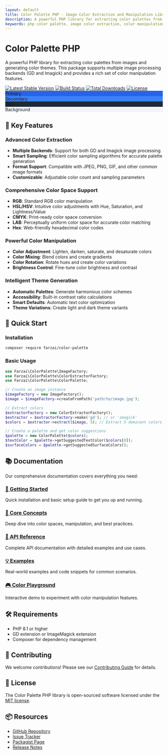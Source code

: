 ```yaml
---
layout: default
title: Color Palette PHP - Image Color Extraction and Manipulation Library
description: A powerful PHP library for extracting color palettes from images, generating color themes, and manipulating colors in multiple color spaces
keywords: php color palette, image color extraction, color manipulation, color themes
---
```


# Color Palette PHP

A powerful PHP library for extracting color palettes from images and generating color themes. This package supports multiple image processing backends (GD and Imagick) and provides a rich set of color manipulation features.

<div class="badges">
  <a href="https://packagist.org/packages/farzai/color-palette"><img src="https://img.shields.io/packagist/v/farzai/color-palette.svg" alt="Latest Stable Version"></a>
  <a href="https://github.com/parsilver/color-palette-php/actions"><img src="https://github.com/parsilver/color-palette-php/workflows/tests/badge.svg" alt="Build Status"></a>
  <a href="https://packagist.org/packages/farzai/color-palette"><img src="https://img.shields.io/packagist/dt/farzai/color-palette.svg" alt="Total Downloads"></a>
  <a href="https://github.com/parsilver/color-palette-php/blob/main/LICENSE.md"><img src="https://img.shields.io/packagist/l/farzai/color-palette.svg" alt="License"></a>
</div>

<div class="color-example">
    <div class="color-swatch" style="background: #2563eb">Primary</div>
    <div class="color-swatch" style="background: #3b82f6">Secondary</div>
    <div class="color-swatch" style="background: #1f2937">Text</div>
    <div class="color-swatch" style="background: #f3f4f6; color: #1f2937">Background</div>
</div>

## 🎨 Key Features

### Advanced Color Extraction
- **Multiple Backends**: Support for both GD and Imagick image processing
- **Smart Sampling**: Efficient color sampling algorithms for accurate palette generation
- **Format Support**: Compatible with JPEG, PNG, GIF, and other common image formats
- **Customizable**: Adjustable color count and sampling parameters

### Comprehensive Color Space Support
- **RGB**: Standard RGB color manipulation
- **HSL/HSV**: Intuitive color adjustments with Hue, Saturation, and Lightness/Value
- **CMYK**: Print-ready color space conversion
- **LAB**: Perceptually uniform color space for accurate color matching
- **Hex**: Web-friendly hexadecimal color codes

### Powerful Color Manipulation
- **Color Adjustment**: Lighten, darken, saturate, and desaturate colors
- **Color Mixing**: Blend colors and create gradients
- **Color Rotation**: Rotate hues and create color variations
- **Brightness Control**: Fine-tune color brightness and contrast

### Intelligent Theme Generation
- **Automatic Palettes**: Generate harmonious color schemes
- **Accessibility**: Built-in contrast ratio calculations
- **Smart Defaults**: Automatic text color optimization
- **Theme Variations**: Create light and dark theme variants

## 🚀 Quick Start

### Installation

```bash
composer require farzai/color-palette
```

### Basic Usage

```php
use Farzai\ColorPalette\ImageFactory;
use Farzai\ColorPalette\ColorExtractorFactory;
use Farzai\ColorPalette\ColorPalette;

// Create an image instance
$imageFactory = new ImageFactory();
$image = $imageFactory->createFromPath('path/to/image.jpg');

// Extract colors
$extractorFactory = new ColorExtractorFactory();
$extractor = $extractorFactory->make('gd'); // or 'imagick'
$colors = $extractor->extract($image, 5); // Extract 5 dominant colors

// Create a palette and get color suggestions
$palette = new ColorPalette($colors);
$textColor = $palette->getSuggestedTextColor($colors[0]);
$surfaceColors = $palette->getSuggestedSurfaceColors();
```

## 📚 Documentation

Our comprehensive documentation covers everything you need:

<div class="doc-sections">
  <div class="doc-section">
    <h3><a href="getting-started">🏁 Getting Started</a></h3>
    <p>Quick installation and basic setup guide to get you up and running.</p>
  </div>
  
  <div class="doc-section">
    <h3><a href="core-concepts">🎯 Core Concepts</a></h3>
    <p>Deep dive into color spaces, manipulation, and best practices.</p>
  </div>
  
  <div class="doc-section">
    <h3><a href="api/">📖 API Reference</a></h3>
    <p>Complete API documentation with detailed examples and use cases.</p>
  </div>
  
  <div class="doc-section">
    <h3><a href="examples/">💡 Examples</a></h3>
    <p>Real-world examples and code snippets for common scenarios.</p>
  </div>
  
  <div class="doc-section">
    <h3><a href="playground">🎮 Color Playground</a></h3>
    <p>Interactive demo to experiment with color manipulation features.</p>
  </div>
</div>

## 🛠 Requirements

- PHP 8.1 or higher
- GD extension or ImageMagick extension
- Composer for dependency management

## 🤝 Contributing

We welcome contributions! Please see our [Contributing Guide](https://github.com/parsilver/color-palette-php/blob/main/CONTRIBUTING.md) for details.

## 📄 License

The Color Palette PHP library is open-sourced software licensed under the [MIT license](https://github.com/parsilver/color-palette-php/blob/main/LICENSE.md).

## 📦 Resources

- [GitHub Repository](https://github.com/parsilver/color-palette-php)
- [Issue Tracker](https://github.com/parsilver/color-palette-php/issues)
- [Packagist Page](https://packagist.org/packages/farzai/color-palette)
- [Release Notes](https://github.com/parsilver/color-palette-php/releases) 